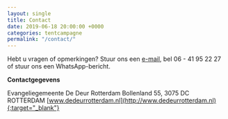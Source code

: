 ```yaml
---
layout: single
title: Contact
date: 2019-06-18 20:00:00 +0000
categories: tentcampagne
permalink: "/contact/"
---
```

Hebt u vragen of opmerkingen? Stuur ons een [e-mail](mailto:info@dedeurrotterdam.nl), bel 06 - 41 95 22 27 of stuur ons een WhatsApp-bericht.

<strong>Contactgegevens</strong>  

Evangeliegemeente De Deur Rotterdam 
 Bollenland 55, 3075 DC  ROTTERDAM
 [www.dedeurrotterdam.nl](http://www.dedeurrotterdam.nl){:target="_blank"}
